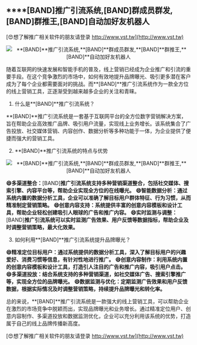 ## ****[BAND]**推广引流系统,**[BAND]**群成员群发,**[BAND]**群推王,**[BAND]**自动加好友机器人**

[😍想了解推广相关软件的朋友请登录 http://www.vst.tw](http://www.vst.tw)

 <center><img src="https://vst.tw/MP4/tuiguang/png/7.png" alt="**[BAND]**推广引流系统,**[BAND]**群成员群发,**[BAND]**群推王,**[BAND]**自动加好友机器人"></center>

随着互联网的快速发展和智能手机的普及，线上营销已经成为企业推广和引流的重要手段。在这个竞争激烈的市场中，如何有效地提升品牌曝光、吸引更多潜在客户成为了每个企业都需要面对的挑战。而**[BAND]**推广引流系统作为一款全方位的线上营销工具，正逐渐受到越来越多企业的关注和青睐。

1. 什么是**[BAND]**推广引流系统？

**[BAND]**推广引流系统是一套基于互联网平台的全方位数字营销解决方案，旨在帮助企业高效推广品牌、吸引用户流量，实现线上业务增长。该系统集合了广告投放、社交媒体营销、内容创作、数据分析等多种功能于一体，为企业提供了便捷而强大的营销工具。

2. **[BAND]**推广引流系统的特点与优势

 <center><img src="https://vst.tw/MP4/tuiguang/png/5.png" alt="**[BAND]**推广引流系统,**[BAND]**群成员群发,**[BAND]**群推王,**[BAND]**自动加好友机器人"></center>

**😄多渠道整合：**[BAND]**推广引流系统支持多种营销渠道整合，包括社交媒体、搜索引擎、内容平台等，帮助企业实现全方位的在线曝光。**
**😄智能数据分析：通过系统内置的数据分析工具，企业可以准确了解目标用户群体特征、行为习惯，从而精准制定营销策略。**
**😄创意内容支持：系统提供丰富的创意内容模板和设计工具，帮助企业轻松创建吸引人眼球的广告和推广内容。**
**😄实时监测与调整：**[BAND]**推广引流系统可以实时监测广告效果、用户反馈等数据指标，帮助企业及时调整营销策略，最大化效果。**

3. 如何利用**[BAND]**推广引流系统提升品牌曝光？

**😄精准定位目标用户：通过系统提供的数据分析工具，深入了解目标用户的兴趣爱好、消费习惯等信息，有针对性地进行推广。**
**😄创意内容制作：利用系统内置的创意内容模板和设计工具，打造引人注目的广告和推广内容，吸引用户点击。**
**😄多渠道投放：结合系统支持的多种营销渠道，如社交媒体广告、搜索引擎推广等，实现全方位的品牌曝光。**
**😄数据监测与优化：定期监测广告效果和用户反馈数据，根据实际情况及时调整营销策略，持续提升品牌曝光和转化率。**

总的来说，**[BAND]**推广引流系统是一款强大的线上营销工具，可以帮助企业在激烈的市场竞争中脱颖而出，实现品牌曝光和业务增长。通过精准定位用户、创意内容制作、多渠道投放和数据监测优化，企业可以充分利用该系统的优势，打造属于自己的线上品牌传播新高度。

[😍想了解推广相关软件的朋友请登录 http://www.vst.tw](http://www.vst.tw)



